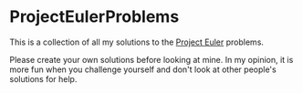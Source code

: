 # ProjectEulerProblems
This is a collection of all my solutions to the [Project Euler](https://projecteuler.net/) problems.

Please create your own solutions before looking at mine. In my opinion, it is more fun when you challenge yourself and don't look at other people's solutions for help.
